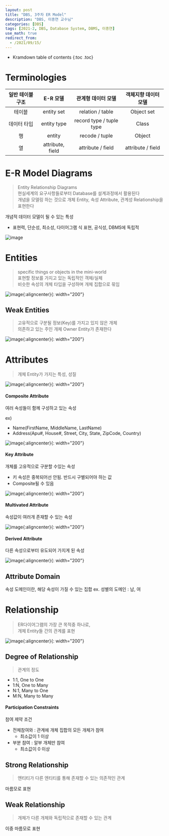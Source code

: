```yaml
---
layout: post
title: "DBS, 3주차 ER Model"
description: "DBS, 이종연 교수님"
categories: [DBS]
tags: [2021-2, DBS, Database System, DBMS, 이종연]
use_math: true
redirect_from:
  - /2021/09/15/
---
```


* Kramdown table of contents
{:toc .toc}     

# Terminologies

| 일반 테이블 구조 |   E-R 모델   | 관계형 데이터 모델 | 객체지향 데이터 모델 |
|:--------------:|:------------:|:-----------------:|:------------------:|
|     테이블      | entity set   |  relation / table  |     Object set     |
|   데이터 타입   |  entity type |     record type / tuple type    | Class |
|  행            |       entity |      recode / tuple | Object            |
|  열            | attribute, field | attribute / field | attribute / field |


# E-R Model Diagrams

> Entity Relationship Diagrams             
> 현실세계의 요구사항들로부터 Database를 설계과정에서 활용된다         
> 개념을 모델링 하는 것으로 <red>개체 Entity</red>, <red>속성 Attribute</red>, <red>관계성 Relationship</red>을 표현한다

개념적 데이터 모델이 될 수 있는 특성

- 표현력, 단순성, 최소성, 다이어그램 식 표현, 공식성, DBMS에 독립적

![image](https://user-images.githubusercontent.com/32366711/136573853-c3e68026-7056-4aac-90bd-83e183756f0b.png)


# Entities

> <blue>specific</blue> things or objects in the mini-world             
> 표현할 정보를 가지고 있는 독립적인 객체/실체         
> 비슷한 속성의 개체 타입을 구성하며 개체 집합으로 묶임

![image](https://user-images.githubusercontent.com/32366711/136574150-94308274-9a22-4b71-8190-0d66994af6f6.png){:aligncenter}{: width="200"}


## Weak Entities

> 고유적으로 구분될 정보(Key)를 가지고 있지 않은 개체           
> 의존하고 있는 주인 개체 Owner Entity가 존재한다

![image](https://user-images.githubusercontent.com/32366711/136573666-f118e546-d062-425f-b363-a6b77cf7718f.png){:aligncenter}{: width="200"}


# Attributes

> 개체 Entity가 가지는 특성, 성질      

![image](https://user-images.githubusercontent.com/32366711/136573544-50fe9f35-f756-40f3-b6c3-29bbe8cd1d29.png){:aligncenter}{: width="200"}


#### Composite Attribute

여러 속성들이 함께 구성하고 있는 속성

ex)
- Name(FirstName, MiddleName, LastName)
- Address(Apu#, House#, Street, City, State, ZipCode, Country)

![image](https://user-images.githubusercontent.com/32366711/136559333-f3161327-23ff-4d3a-87f5-59f2342b09e8.png){:aligncenter}{: width="200"}


#### Key Attribute

개체를 고유적으로 구분할 수있는 속성

- 키 속성은 중복되어선 안됨. 반드시 구별되어야 하는 값         
- Composite될 수 있음

![image](https://user-images.githubusercontent.com/32366711/136573571-cc90302c-f847-4c90-8315-a6efe3f60566.png){:aligncenter}{: width="200"}


#### Multivated Attribute

속성값이 여러개 존재할 수 있는 속성

![image](https://user-images.githubusercontent.com/32366711/136573462-4694bcda-f4e3-4f13-b320-8b8ae74b30d3.png){:aligncenter}{: width="200"}


#### Derived Attribute

다른 속성으로부터 유도되어 가지게 된 속성

![image](https://user-images.githubusercontent.com/32366711/136573486-b439e40d-a3e4-46a5-acf7-318be522822f.png){:aligncenter}{: width="200"}

## Attribute Domain

속성 도메인이란, 해당 속성이 가질 수 있는 집합
ex. 성별의 도메인 : 남, 여

# Relationship

> ER다이어그램의 가장 큰 목적중 하나로,      
> 개체 Entity들 간의 관계를 표현           

![image](https://user-images.githubusercontent.com/32366711/136573735-0ec86dcd-41b3-4d4a-8945-3733910b0daf.png){:aligncenter}{: width="200"}



## Degree of Relationship

> 관계의 정도

- 1:1, One to One
- 1:N, One to Many
- N:1, Many to One
- M:N, Many to Many

#### Participation Constraints

참여 제약 조건     

- 전체참여와 : 관계에 개체 집합의 모든 개체가 참여
    - 최소값이 1 이상 
- 부분 참여 : 알부 개체만 참여
    - 최소값이 0 이상

## Strong Relationship

> 엔티티가 다른 엔티티를 통해 존재할 수 있는 의존적인 관계

마름모로 표현

## Weak Relationship

> 개체가 다른 개체와 독립적으로 존재할 수 있는 관계

이중 마름모로 표현

